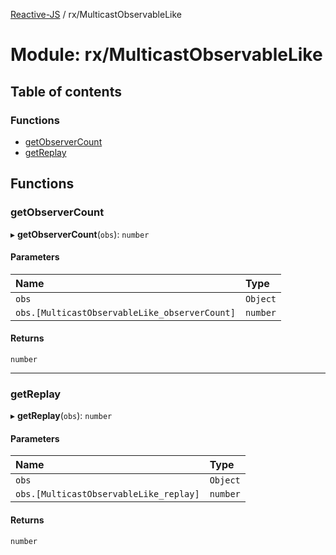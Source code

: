[Reactive-JS](../README.md) / rx/MulticastObservableLike

# Module: rx/MulticastObservableLike

## Table of contents

### Functions

- [getObserverCount](rx_MulticastObservableLike.md#getobservercount)
- [getReplay](rx_MulticastObservableLike.md#getreplay)

## Functions

### getObserverCount

▸ **getObserverCount**(`obs`): `number`

#### Parameters

| Name | Type |
| :------ | :------ |
| `obs` | `Object` |
| `obs.[MulticastObservableLike_observerCount]` | `number` |

#### Returns

`number`

___

### getReplay

▸ **getReplay**(`obs`): `number`

#### Parameters

| Name | Type |
| :------ | :------ |
| `obs` | `Object` |
| `obs.[MulticastObservableLike_replay]` | `number` |

#### Returns

`number`
